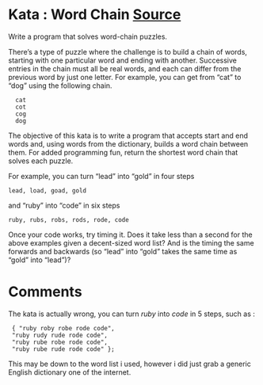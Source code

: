 
#  Kata : Word Chain [Source](http://codekata.com/kata/kata19-word-chains/)

Write a program that solves word-chain puzzles.

There’s a type of puzzle where the challenge is to build a chain of words, starting with one particular word and ending with another. Successive entries in the chain must all be real words, and each can differ from the previous word by just one letter. For example, you can get from “cat” to “dog” using the following chain.

      cat
      cot
      cog
      dog

The objective of this kata is to write a program that accepts start and end words and, using words from the dictionary, builds a word chain between them. For added programming fun, return the shortest word chain that solves each puzzle. 

For example, you can turn “lead” into “gold” in four steps 

`lead, load, goad, gold`

and “ruby” into “code” in six steps

`ruby, rubs, robs, rods, rode, code`

Once your code works, try timing it. Does it take less than a second for the above examples given a decent-sized word list? And is the timing the same forwards and backwards (so “lead” into “gold” takes the same time as “gold” into “lead”)?

# Comments 
The kata is actually wrong, you can turn *ruby* into *code* in 5 steps, such as :

     { "ruby roby robe rode code", 
     "ruby rudy rude rode code", 
     "ruby rube robe rode code", 
     "ruby rube rude rode code" };
     
This may be down to the word list i used, however i did just grab a generic English dictionary one of the internet. 

